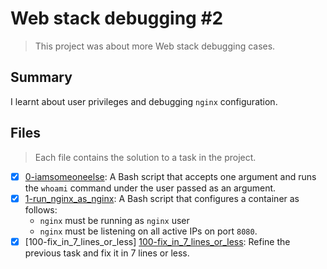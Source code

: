 # Web stack debugging #2

> This project was about more Web stack debugging cases.

## Summary

I learnt about user privileges and debugging `nginx` configuration.

## Files

> Each file contains the solution to a task in the project.

- [x] [0-iamsomeoneelse](https://github.com/Ebube-Ochemba/alx-system_engineering-devops/blob/master/0x12-web_stack_debugging_2/0-iamsomeoneelse): A Bash script that accepts one argument and runs the `whoami` command under the user passed as an argument.
- [x] [1-run_nginx_as_nginx](https://github.com/Ebube-Ochemba/alx-system_engineering-devops/blob/master/0x12-web_stack_debugging_2/1-run_nginx_as_nginx): A Bash script that configures a container as follows:
  - `nginx` must be running as `nginx` user
  - `nginx` must be listening on all active IPs on port `8080`.
- [x] [100-fix_in_7_lines_or_less] [100-fix_in_7_lines_or_less](https://github.com/Ebube-Ochemba/alx-system_engineering-devops/blob/master/0x12-web_stack_debugging_2/100-fix_in_7_lines_or_less): Refine the previous task and fix it in 7 lines or less.
